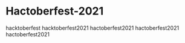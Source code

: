 # Hactoberfest-2021
hacktoberfest
hacktoberfest2021
hactoberfest2021
hactoberfest2021
hactoberfest2021
